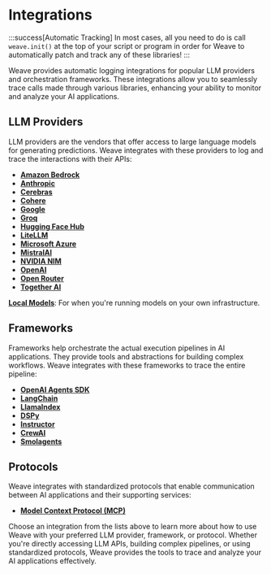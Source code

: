 # Integrations

:::success[Automatic Tracking]
In most cases, all you need to do is call `weave.init()` at the top of your script or program in order for Weave to automatically patch and track any of these libraries!
:::

Weave provides automatic logging integrations for popular LLM providers and orchestration frameworks. These integrations allow you to seamlessly trace calls made through various libraries, enhancing your ability to monitor and analyze your AI applications.

## LLM Providers

LLM providers are the vendors that offer access to large language models for generating predictions. Weave integrates with these providers to log and trace the interactions with their APIs:

- **[Amazon Bedrock](/guides/integrations/bedrock)**
- **[Anthropic](/guides/integrations/anthropic)**
- **[Cerebras](/guides/integrations/cerebras)**
- **[Cohere](/guides/integrations/cohere)**
- **[Google](/guides/integrations/google)**
- **[Groq](/guides/integrations/groq)**
- **[Hugging Face Hub](/guides/integrations/huggingface)**
- **[LiteLLM](/guides/integrations/litellm)**
- **[Microsoft Azure](/guides/integrations/azure)**
- **[MistralAI](/guides/integrations/mistral)**
- **[NVIDIA NIM](/guides/integrations/nvidia_nim)**
- **[OpenAI](/guides/integrations/openai)**
- **[Open Router](/guides/integrations/openrouter)**
- **[Together AI](/guides/integrations/together_ai)**

**[Local Models](/guides/integrations/local_models)**: For when you're running models on your own infrastructure.

## Frameworks

Frameworks help orchestrate the actual execution pipelines in AI applications. They provide tools and abstractions for building complex workflows. Weave integrates with these frameworks to trace the entire pipeline:

- **[OpenAI Agents SDK](/guides/integrations/openai_agents)**
- **[LangChain](/guides/integrations/langchain)**
- **[LlamaIndex](/guides/integrations/llamaindex)**
- **[DSPy](/guides/integrations/dspy)**
- **[Instructor](/guides/integrations/instructor)**
- **[CrewAI](/guides/integrations/crewai)**
- **[Smolagents](/guides/integrations/smolagents)**

## Protocols

Weave integrates with standardized protocols that enable communication between AI applications and their supporting services:

- **[Model Context Protocol (MCP)](/guides/integrations/mcp)**

Choose an integration from the lists above to learn more about how to use Weave with your preferred LLM provider, framework, or protocol. Whether you're directly accessing LLM APIs, building complex pipelines, or using standardized protocols, Weave provides the tools to trace and analyze your AI applications effectively.
